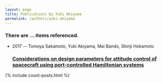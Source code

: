 ```yaml
---
layout: page
title: Publications by Yuki Akiyama
permalink: /authors/yuki-akiyama
---
```


<h3 id="number-posts">There are ... items referenced.</h3>
<ul class="post-list">
<li><span class='post-meta'>2017 -- Tomoya Sakamoto, Yuki Akiyama, Mai Bando, Shinji Hokamoto</span><h3><a class='post-link' href="{{ site.baseurl }}/considerations-on-design-parameters-for-attitude-control-of-spacecraft-using-port-controlled-hamiltonian-systems">Considerations on design parameters for attitude control of spacecraft using port-controlled Hamiltonian systems</a></h3></li>

</ul>
{% include count-posts.html %}
